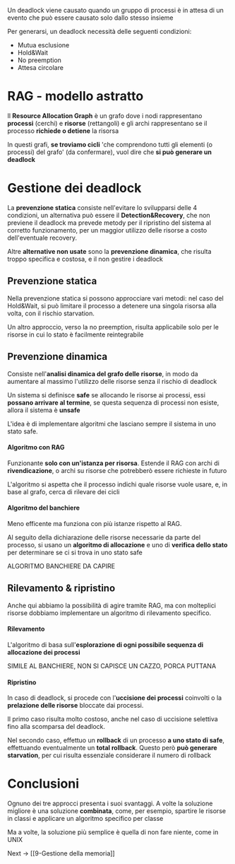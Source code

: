 Un deadlock viene causato quando un gruppo di processi è in attesa di un evento che può essere causato solo dallo stesso insieme

Per generarsi, un deadlock necessità delle seguenti condizioni:
- Mutua esclusione
- Hold&Wait
- No preemption
- Attesa circolare

  
# RAG - modello astratto
Il **Resource Allocation Graph** è un grafo dove i nodi rappresentano **processi** (cerchi) e **risorse** (rettangoli) e gli archi rappresentano se il processo **richiede o detiene** la risorsa

In questi grafi, **se troviamo cicli** 'che comprendono tutti gli elementi (o processi) del grafo' (da confermare), vuol dire che **si può generare un deadlock**


# Gestione dei deadlock
La **prevenzione statica** consiste nell'evitare lo svilupparsi delle 4 condizioni, un alternativa può essere il **Detection&Recovery**, che non previene il deadlock ma prevede metody per il ripristino del sistema al corretto funzionamento, per un maggior utilizzo delle risorse a costo dell'eventuale recovery.

Altre **alternative non usate** sono la **prevenzione dinamica**, che risulta troppo specifica e costosa, e il non gestire i deadlock


## Prevenzione statica
Nella prevenzione statica si possono approcciare vari metodi: nel caso del Hold&Wait, si può limitare il processo a detenere una singola risorsa alla volta, con il rischio starvation.

Un altro approccio, verso la no preemption, risulta applicabile solo per le risorse in cui lo stato è facilmente reintegrabile


## Prevenzione dinamica
Consiste nell'**analisi dinamica del grafo delle risorse**, in modo da aumentare al massimo l'utilizzo delle risorse senza il rischio di deadlock

Un sistema si definisce **safe** se allocando le risorse ai processi, essi **possano arrivare al termine**, se questa sequenza di processi non esiste, allora il sistema è **unsafe**

L'idea è di implementare algoritmi che lasciano sempre il sistema in uno stato safe.


#### Algoritmo con RAG
Funzionante **solo con un'istanza per risorsa**. Estende il RAG con archi di **rivendicazione**, o archi su risorse che potrebberò essere richieste in futuro

L'algoritmo si aspetta che il processo indichi quale risorse vuole usare, e, in base al grafo, cerca di rilevare dei cicli


#### Algoritmo del banchiere
Meno efficente ma funziona con più istanze rispetto al RAG.

Al seguito della dichiarazione delle risorse necessarie da parte del processo, si usano un **algoritmo di allocazione** e uno di **verifica dello stato** per determinare se ci si trova in uno stato safe

ALGORITMO BANCHIERE DA CAPIRE


## Rilevamento & ripristino
Anche qui abbiamo la possibilità di agire tramite RAG, ma con molteplici risorse dobbiamo implementare un algoritmo di rilevamento specifico.


#### Rilevamento
L'algoritmo di basa sull'**esplorazione di ogni possibile sequenza di allocazione dei processi**

SIMILE AL BANCHIERE, NON SI CAPISCE UN CAZZO, PORCA PUTTANA


#### Ripristino
In caso di deadlock, si procede con l'**uccisione dei processi** coinvolti o la **prelazione delle risorse** bloccate dai processi. 

Il primo caso risulta molto costoso, anche nel caso di uccisione selettiva fino alla scomparsa del deadlock.

Nel secondo caso, effettuo un **rollback** di un processo **a uno stato di safe**, effettuando eventualmente un **total rollback**. Questo però **può generare starvation**, per cui risulta essenziale considerare il numero di rollback



# Conclusioni
Ognuno dei tre approcci presenta i suoi svantaggi. A volte la soluzione migliore è una soluzione **combinata**, come, per esempio, spartire le risorse in classi e applicare un algoritmo specifico per classe

Ma a volte, la soluzione più semplice è quella di non fare niente, come in UNIX


Next -> [[9-Gestione della memoria]]